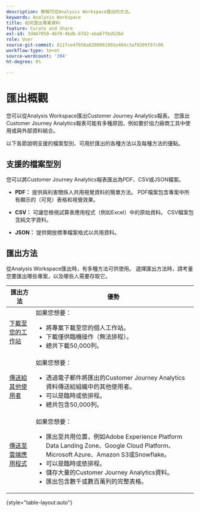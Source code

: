 ```yaml
---
description: 瞭解可從Analysis Workspace匯出的方法。
keywords: Analysis Workspace
title: 如何匯出專案資料
feature: Curate and Share
exl-id: 3d467050-4bf0-4bdb-b7d2-eba67fbd526d
role: User
source-git-commit: 811fce4f056a6280081901e484c3af8209f87c06
workflow-type: tm+mt
source-wordcount: '304'
ht-degree: 0%

---
```


# 匯出概觀

您可以從Analysis Workspace匯出Customer Journey Analytics報表。 您匯出Customer Journey Analytics報表可能有多種原因，例如要於協力廠商工具中使用或與外部資料結合。

以下各節說明支援的檔案型別、可用於匯出的各種方法以及每種方法的優點。

## 支援的檔案型別

您可以將Customer Journey Analytics報表匯出為PDF、CSV或JSON檔案。

* **PDF：** 提供與利害關係人共用視覺資料的簡單方法。 PDF檔案包含專案中所有顯示的（可見）表格和視覺效果。

* **CSV：** 可讓您檢視試算表應用程式（例如Excel）中的原始資料。 CSV檔案包含純文字資料。

* **JSON：** 提供開放標準檔案格式以共用資料。

## 匯出方法

從Analysis Workspace匯出時，有多種方法可供使用。 選擇匯出方法時，請考量您要匯出哪些專案，以及哪些人需要存取它。

| 匯出方法 | 優勢 |
|---------|----------|
| [下載至您的工作站](/help/analysis-workspace/export/download-send.md) | 如果您想要： <ul><li>將專案下載至您的個人工作站。</li><li>下載僅供臨機操作（無法排程）。</li> <li>總共下載50,000列。</li> <!--true? Are there 2 different options to download to your workstation?--> <!-- is this emailing it? --> |
| [傳送給其他使用者](/help/analysis-workspace/export/t-schedule-report.md) | 如果您想要： <ul><li>透過電子郵件將匯出的Customer Journey Analytics資料傳送給組織中的其他使用者。</li><li>可以是臨時或依排程。</li> <li>總共包含50,000列。</li> <!--true?--> |
| [傳送至雲端應用程式](/help/analysis-workspace/export/export-cloud.md) | 如果您想要： <ul><li>匯出至共用位置，例如Adobe Experience Platform Data Landing Zone、Google Cloud Platform、Microsoft Azure、Amazon S3或Snowflake。</li><li>可以是臨時或依排程。</li><li>儲存大量的Customer Journey Analytics資料。</li><li>匯出包含數千或數百萬列的完整表格。<!-- What other things? Wiki talks about things that aren't even possible in Data Warehouse. What are they? --> </li> |

{style="table-layout:auto"}
